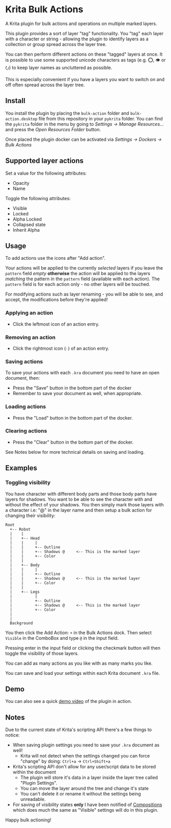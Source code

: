 # Krita Bulk Actions

A Krita plugin for bulk actions and operations on multiple marked layers.

This plugin provides a sort of layer "tag" functionality.
You "tag" each layer with a character or string - allowing the plugin to identify
layers as a collection or group spread across the layer tree.

You can then perform different actions on these "tagged" layers at once.
It is possible to use some supported unicode characters as tags (e.g. ⭕, 👁 or ⭮) to keep layer names as
uncluttered as possible.

This is especially convenient if you have a layers you want to switch on and off often spread across
the layer tree.

## Install
You install the plugin by placing the `bulk-action` folder and `bulk-action.desktop` file from this repository in your `pykrita` folder. You can find the `pykrita` folder in the menu by going to *Settings -> Manage Resources...* and press the *Open Resources Folder* button.

Once placed the plugin docker can be activated via *Settings -> Dockers -> Bulk Actions*

## Supported layer actions

Set a value for the following attributes:

* Opacity
* Name

Toggle the following attributes:

* Visible
* Locked
* Alpha Locked
* Collapsed state
* Inherit Alpha

## Usage
To add actions use the icons after "Add action".

Your actions will be applied to the currently *selected* layers if you leave the `pattern` field *empty*
**otherwise** the action will be applied to the layers *matching* the pattern in the `pattern` field (available with each action).
The `pattern` field is for each action only - no other layers will be touched.

For modifying actions such as layer renaming - you will be able to see, and accept, the modifications before they're applied!

### Applying an action

* Click the leftmost icon of an action entry.

### Removing an action

* Click the rightmost icon (`-`) of an action entry.

### Saving actions
To save your actions with each `.kra` document you need to have an open document, then:

* Press the "Save" button in the bottom part of the docker
* Remember to save your document as well, when appropriate.

### Loading actions

* Press the "Load" button in the bottom part of the docker.

### Clearing actions

* Press the "Clear" button in the bottom part of the docker.

See Notes below for more technical details on saving and loading.


## Examples

### Toggling visibility
You have character with different body parts and those body parts have layers for shadows.
You want to be able to see the character with and without the effect of your shadows.
You then simply mark those layers with a character i.e: "@" in the layer name and then setup a
bulk action for changing their visibility:
```
Root
  +-- Robot
  |    |
  |    +-- Head
  |    |     |
  |    |     +-- Outline
  |    |     +-- Shadows @     <-- This is the marked layer
  |    |     +-- Color
  |    |
  |    +-- Body
  |    |     |
  |    |     +-- Outline
  |    |     +-- Shadows @     <-- This is the marked layer
  |    |     +-- Color
  |    |
  |    +-- Legs
  |          |
  |          +-- Outline
  |          +-- Shadows @     <-- This is the marked layer
  |          +-- Color
  |
  |
  Background
```

You then click the Add Action: `+` in the Bulk Actions dock.
Then select `Visible` in the ComboBox and type `@` in the input field.

Pressing enter in the input field or clicking the checkmark button will then toggle the visibility of those layers.

You can add as many actions as you like with as many marks you like.

You can save and load your settings within each Krita document `.kra` file.


## Demo
You can also see a quick [demo video](https://youtu.be/wTWlr6GYXBQ) of the plugin in action.

## Notes
Due to the current state of Krita's scripting API there's a few things to notice:

* When saving plugin settings you need to save your `.kra` document as well!
    * Krita will not detect when the settings changed you can force "change" by doing: `Ctrl+a` -> `Ctrl+Shift+a`
* Krita's scripting API don't allow for any user/script data to be stored within the document
    * The plugin will store it's data in a layer inside the layer tree called "Plugin Settings".
    * You can move the layer around the tree and change it's state
    * You can't delete it or rename it without the settings being unreadable.
* For saving of visibility states **only** I have been notified of [Compositions](https://docs.krita.org/en/reference_manual/dockers/compositions.html) which does much the same as "Visible" settings will do in this plugin.

Happy bulk actioning!
